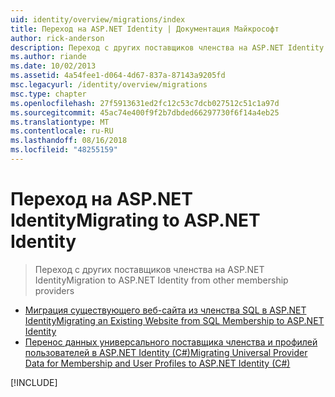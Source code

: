 ```yaml
---
uid: identity/overview/migrations/index
title: Переход на ASP.NET Identity | Документация Майкрософт
author: rick-anderson
description: Переход с других поставщиков членства на ASP.NET Identity
ms.author: riande
ms.date: 10/02/2013
ms.assetid: 4a54fee1-d064-4d67-837a-87143a9205fd
msc.legacyurl: /identity/overview/migrations
msc.type: chapter
ms.openlocfilehash: 27f5913631ed2fc12c53c7dcb027512c51c1a97d
ms.sourcegitcommit: 45ac74e400f9f2b7dbded66297730f6f14a4eb25
ms.translationtype: MT
ms.contentlocale: ru-RU
ms.lasthandoff: 08/16/2018
ms.locfileid: "48255159"
---
```

<a name="migrating-to-aspnet-identity"></a><span data-ttu-id="bb14e-103">Переход на ASP.NET Identity</span><span class="sxs-lookup"><span data-stu-id="bb14e-103">Migrating to ASP.NET Identity</span></span>
====================
> <span data-ttu-id="bb14e-104">Переход с других поставщиков членства на ASP.NET Identity</span><span class="sxs-lookup"><span data-stu-id="bb14e-104">Migration to ASP.NET Identity from other membership providers</span></span>


- [<span data-ttu-id="bb14e-105">Миграция существующего веб-сайта из членства SQL в ASP.NET Identity</span><span class="sxs-lookup"><span data-stu-id="bb14e-105">Migrating an Existing Website from SQL Membership to ASP.NET Identity</span></span>](migrating-an-existing-website-from-sql-membership-to-aspnet-identity.md)
- [<span data-ttu-id="bb14e-106">Перенос данных универсального поставщика членства и профилей пользователей в ASP.NET Identity (C#)</span><span class="sxs-lookup"><span data-stu-id="bb14e-106">Migrating Universal Provider Data for Membership and User Profiles to ASP.NET Identity (C#)</span></span>](migrating-universal-provider-data-for-membership-and-user-profiles-to-aspnet-identity.md)

[!INCLUDE[](../../../includes/identity/alter-command-exception.md)]
